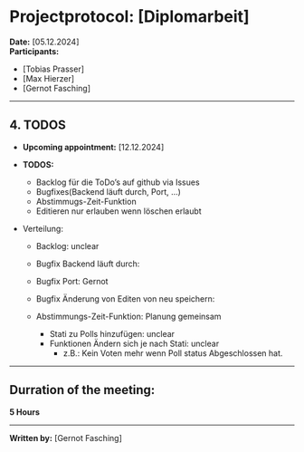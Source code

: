 # Projectprotocol: **[Diplomarbeit]**

**Date:** [05.12.2024]  
**Participants:**  
- [Tobias Prasser]  
- [Max Hierzer]  
- [Gernot Fasching]  

---

## 4. TODOS
- **Upcoming appointment:** [12.12.2024]  
- **TODOS:**  
  - Backlog für die ToDo’s auf github via Issues
  - Bugfixes(Backend läuft durch, Port, ...)
  - Abstimmugs-Zeit-Funktion
  - Editieren nur erlauben wenn löschen erlaubt
  

- Verteilung:
  - Backlog: unclear
  - Bugfix Backend läuft durch: 
  - Bugfix Port: Gernot
  - Bugfix Änderung von Editen von neu speichern: 

  - Abstimmungs-Zeit-Funktion: Planung gemeinsam
    - Stati zu Polls hinzufügen: unclear
    - Funktionen Ändern sich je nach Stati: unclear
      - z.B.: Kein Voten mehr wenn Poll status Abgeschlossen hat.

---

## Durration of the meeting:
 **5 Hours**

---

**Written by:** [Gernot Fasching]
